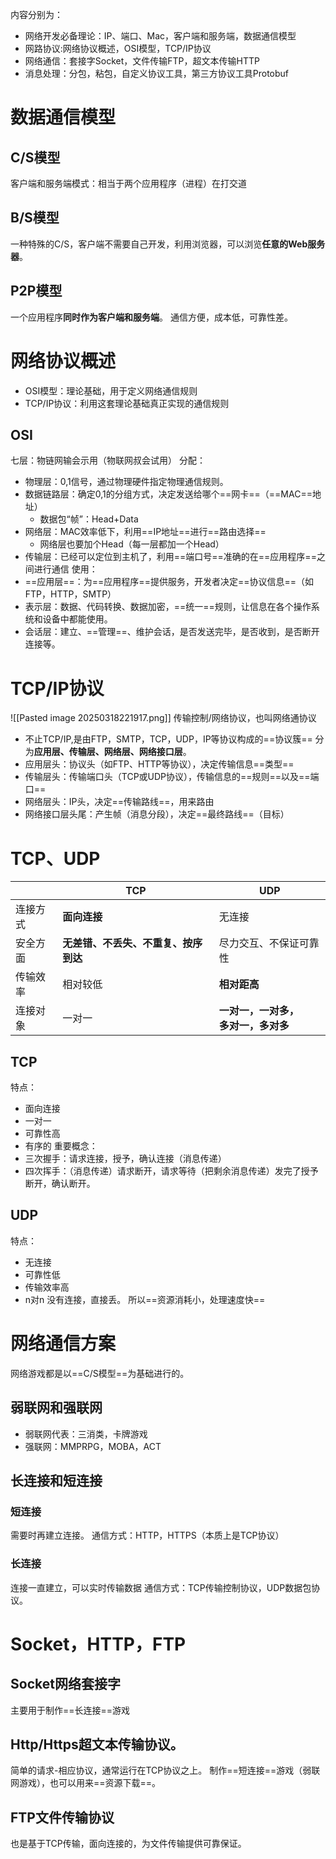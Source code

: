 内容分别为：
- 网络开发必备理论：IP、端口、Mac，客户端和服务端，数据通信模型
- 网路协议:网络协议概述，OSI模型，TCP/IP协议
- 网络通信：套接字Socket，文件传输FTP，超文本传输HTTP
- 消息处理：分包，粘包，自定义协议工具，第三方协议工具Protobuf
# 数据通信模型
## C/S模型
客户端和服务端模式：相当于两个应用程序（进程）在打交道
## B/S模型
一种特殊的C/S，客户端不需要自己开发，利用浏览器，可以浏览**任意的Web服务器**。
## P2P模型
一个应用程序**同时作为客户端和服务端**。
通信方便，成本低，可靠性差。

# 网络协议概述
- OSI模型：理论基础，用于定义网络通信规则
- TCP/IP协议：利用这套理论基础真正实现的通信规则
## OSI
七层：物链网输会示用（物联网叔会试用）
分配：
- 物理层：0,1信号，通过物理硬件指定物理通信规则。
- 数据链路层：确定0,1的分组方式，决定发送给哪个==网卡==（==MAC==地址）
	- 数据包“帧”：Head+Data
- 网络层：MAC效率低下，利用==IP地址==进行==路由选择==
	- 网络层也要加个Head（每一层都加一个Head）
- 传输层：已经可以定位到主机了，利用==端口号==准确的在==应用程序==之间进行通信
使用：
- ==应用层==：为==应用程序==提供服务，开发者决定==协议信息==（如FTP，HTTP，SMTP）
- 表示层：数据、代码转换、数据加密，==统一==规则，让信息在各个操作系统和设备中都能使用。
- 会话层：建立、==管理==、维护会话，是否发送完毕，是否收到，是否断开连接等。
# TCP/IP协议
![[Pasted image 20250318221917.png]]
传输控制/网络协议，也叫网络通协议
- 不止TCP/IP,是由FTP，SMTP，TCP，UDP，IP等协议构成的==协议簇==
分为**应用层、传输层、网络层、网络接口层**。
- 应用层头：协议头（如FTP、HTTP等协议），决定传输信息==类型==
- 传输层头：传输端口头（TCP或UDP协议），传输信息的==规则==以及==端口==
- 网络层头：IP头，决定==传输路线==，用来路由
- 网络接口层头尾：产生帧（消息分段），决定==最终路线==（目标）
# TCP、UDP

|      | TCP                  | UDP                 |
| ---- | -------------------- | ------------------- |
| 连接方式 | **面向连接**             | 无连接                 |
| 安全方面 | **无差错、不丢失、不重复、按序到达** | 尽力交互、不保证可靠性         |
| 传输效率 | 相对较低                 | **相对距高**                |
| 连接对象 | 一对一                  | **一对一，一对多，<br>多对一，多对多** |
## TCP
特点：
- 面向连接
- 一对一
- 可靠性高
- 有序的
重要概念：
- 三次握手：请求连接，授予，确认连接（消息传递）
- 四次挥手：（消息传递）请求断开，请求等待（把剩余消息传递）发完了授予断开，确认断开。
## UDP
特点：
- 无连接
- 可靠性低
- 传输效率高
- n对n
没有连接，直接丢。
所以==资源消耗小，处理速度快==

# 网络通信方案
网络游戏都是以==C/S模型==为基础进行的。
## 弱联网和强联网
- 弱联网代表：三消类，卡牌游戏
- 强联网：MMPRPG，MOBA，ACT
## 长连接和短连接
### 短连接
需要时再建立连接。
通信方式：HTTP，HTTPS（本质上是TCP协议）

### 长连接
连接一直建立，可以实时传输数据
通信方式：TCP传输控制协议，UDP数据包协议。 

# Socket，HTTP，FTP
## Socket网络套接字
主要用于制作==长连接==游戏
## Http/Https超文本传输协议。
简单的请求-相应协议，通常运行在TCP协议之上。
制作==短连接==游戏（弱联网游戏），也可以用来==资源下载==。
## FTP文件传输协议
也是基于TCP传输，面向连接的，为文件传输提供可靠保证。